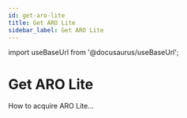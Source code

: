 ```yaml
---
id: get-aro-lite
title: Get ARO Lite
sidebar_label: Get ARO Lite
---
```

import useBaseUrl from '@docusaurus/useBaseUrl';

# Get ARO Lite
How to acquire ARO Lite...
